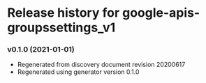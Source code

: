 # Release history for google-apis-groupssettings_v1

### v0.1.0 (2021-01-01)

* Regenerated from discovery document revision 20200617
* Regenerated using generator version 0.1.0

